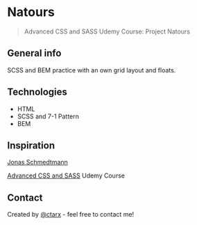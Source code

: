 # Natours
>
> Advanced CSS and SASS Udemy Course: Project Natours

## General info

SCSS and BEM practice with an own grid layout and floats.

## Technologies

* HTML
* SCSS and 7-1 Pattern
* BEM

## Inspiration

[Jonas Schmedtmann](https://codingheroes.io/)

[Advanced CSS and SASS](https://www.udemy.com/share/1000cABUcbcVxUQnw=/) Udemy Course

## Contact

Created by [@ctarx](https://web.libera.chat/) - feel free to contact me!
